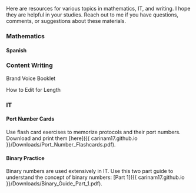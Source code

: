 
Here are resources for various topics in mathematics, IT, and writing. I hope they are helpful in your studies. Reach out to me if you have questions, comments, or suggestions about these materials. 


### Mathematics



#### Spanish



### Content Writing

Brand Voice Booklet

How to Edit for Length


### IT 

#### Port Number Cards

Use flash card exercises to memorize protocols and their port numbers. Download and print them [here]({{ carinam17.github.io }}/Downloads/Port_Number_Flashcards.pdf).

#### Binary Practice

Binary numbers are used extensively in IT. Use this two part guide to understand the concept of binary numbers: [Part 1]({{ carinam17.github.io }}/Downloads/Binary_Guide_Part_1.pdf).

